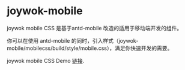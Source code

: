# joywok-mobile
joywok mobile CSS  是基于antd-mobile 改造的适用于移动端开发的组件。

你可以在使用 antd-mobile 的同时，引入样式（joywok-mobile/mobilecss/build/style/mobile.css），满足你快速开发的需要。

joywok mobile CSS Demo  [链接](https://open.joywok.com/jma-site/Jma-Framework/mobiledemo/index.html).